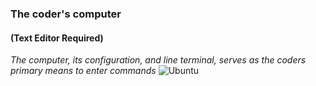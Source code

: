 ### The coder's computer
#### (Text Editor Required)

*The computer, its configuration, and line terminal, serves as the coders primary means to enter commands*
![Ubuntu](https://external-content.duckduckgo.com/iu/?u=http%3A%2F%2Fwww.windowscentral.com%2Fsites%2Fwpcentral.com%2Ffiles%2Fstyles%2Fxlarge%2Fpublic%2Ffield%2Fimage%2F2016%2F03%2Fubuntu-logo.jpg%3Fitok%3D02qv11vf&f=1&nofb=1)
